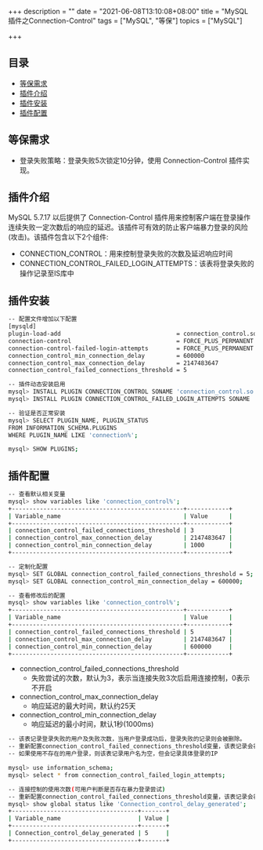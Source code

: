 +++
description = ""
date = "2021-06-08T13:10:08+08:00"
title = "MySQL插件之Connection-Control"
tags = ["MySQL", "等保"]
topics = ["MySQL"]

+++

## 目录

- [等保需求](#等保需求)
- [插件介绍](#插件介绍)
- [插件安装](#插件安装)
- [插件配置](#插件配置)


## 等保需求

- 登录失败策略：登录失败5次锁定10分钟，使用 Connection-Control 插件实现。

## 插件介绍

MySQL 5.7.17 以后提供了 Connection-Control 插件用来控制客户端在登录操作连续失败一定次数后的响应的延迟。该插件可有效的防止客户端暴力登录的风险(攻击)。该插件包含以下2个组件:

- CONNECTION_CONTROL：用来控制登录失败的次数及延迟响应时间
- CONNECTION_CONTROL_FAILED_LOGIN_ATTEMPTS：该表将登录失败的操作记录至IS库中

## 插件安装

```sh
-- 配置文件增加以下配置
[mysqld]
plugin-load-add									= connection_control.so
connection-control                             	= FORCE_PLUS_PERMANENT    // 防止运行时卸载
connection-control-failed-login-attempts       	= FORCE_PLUS_PERMANENT    // 防止运行时卸载 
connection_control_min_connection_delay			= 600000
connection_control_max_connection_delay			= 2147483647
connection_control_failed_connections_threshold	= 5

-- 插件动态安装启用
mysql> INSTALL PLUGIN CONNECTION_CONTROL SONAME 'connection_control.so';
mysql> INSTALL PLUGIN CONNECTION_CONTROL_FAILED_LOGIN_ATTEMPTS SONAME 'connection_control.so';

-- 验证是否正常安装
mysql> SELECT PLUGIN_NAME, PLUGIN_STATUS
FROM INFORMATION_SCHEMA.PLUGINS
WHERE PLUGIN_NAME LIKE 'connection%';

mysql> SHOW PLUGINS;
```

## 插件配置

```sh
-- 查看默认相关变量
mysql> show variables like 'connection_control%';
+-------------------------------------------------+------------+
| Variable_name                                   | Value      |
+-------------------------------------------------+------------+
| connection_control_failed_connections_threshold | 3          |
| connection_control_max_connection_delay         | 2147483647 |
| connection_control_min_connection_delay         | 1000       |
+-------------------------------------------------+------------+

-- 定制化配置
mysql> SET GLOBAL connection_control_failed_connections_threshold = 5;
mysql> SET GLOBAL connection_control_min_connection_delay = 600000;

-- 查看修改后的配置
mysql> show variables like 'connection_control%';
+-------------------------------------------------+------------+
| Variable_name                                   | Value      |
+-------------------------------------------------+------------+
| connection_control_failed_connections_threshold | 5          |
| connection_control_max_connection_delay         | 2147483647 |
| connection_control_min_connection_delay         | 600000     |
+-------------------------------------------------+------------+
```

- connection_control_failed_connections_threshold
    - 失败尝试的次数，默认为3，表示当连接失败3次后启用连接控制，0表示不开启
- connection_control_max_connection_delay
    - 响应延迟的最大时间，默认约25天
- connection_control_min_connection_delay
    - 响应延迟的最小时间，默认1秒(1000ms)

```sh
-- 该表记录登录失败的用户及失败次数，当用户登录成功后，登录失败的记录则会被删除。
-- 重新配置connection_control_failed_connections_threshold变量，该表记录会被删除(重置)
-- 如果使用不存在的用户登录，则该表记录用户名为空，但会记录具体登录的IP

mysql> use information_schema;
mysql> select * from connection_control_failed_login_attempts;

-- 连接控制的使用次数(可用户判断是否存在暴力登录尝试)
-- 重新配置connection_control_failed_connections_threshold变量，该表记录会被删除(重置)
mysql> show global status like 'Connection_control_delay_generated';
+------------------------------------+-------+
| Variable_name                      | Value |
+------------------------------------+-------+
| Connection_control_delay_generated | 5     |
+------------------------------------+-------+
```

